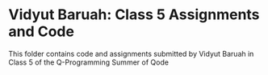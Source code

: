 # Vidyut Baruah: Class 5 Assignments and Code
This folder contains code and assignments submitted by Vidyut Baruah in Class 5 of the Q-Programming Summer of Qode